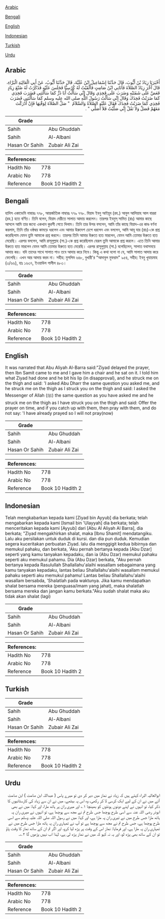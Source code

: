 [Arabic](#arabic)

[Bengali](#bengali)

[English](#english)

[Indonesian](#indonesian)

[Turkish](#turkish)

[Urdu](#urdu)

## Arabic


<div dir="rtl" lang="ar" style={{fontSize:'larger',backgroundColor:'#f8f9fa',padding:20}}>
أَخْبَرَنَا زِيَادُ بْنُ أَيُّوبَ، قَالَ حَدَّثَنَا إِسْمَاعِيلُ ابْنُ عُلَيَّةَ، قَالَ حَدَّثَنَا أَيُّوبُ، عَنْ أَبِي الْعَالِيَةِ الْبَرَّاءِ، قَالَ أَخَّرَ زِيَادٌ الصَّلاَةَ فَأَتَانِي ابْنُ صَامِتٍ فَأَلْقَيْتُ لَهُ كُرْسِيًّا فَجَلَسَ عَلَيْهِ فَذَكَرْتُ لَهُ صُنْعَ زِيَادٍ فَعَضَّ عَلَى شَفَتَيْهِ وَضَرَبَ عَلَى فَخِذِي وَقَالَ إِنِّي سَأَلْتُ أَبَا ذَرٍّ كَمَا سَأَلْتَنِي فَضَرَبَ فَخِذِي كَمَا ضَرَبْتُ فَخِذَكَ وَقَالَ إِنِّي سَأَلْتُ رَسُولَ اللَّهِ صلى الله عليه وسلم كَمَا سَأَلْتَنِي فَضَرَبَ فَخِذِي كَمَا ضَرَبْتُ فَخِذَكَ فَقَالَ عَلَيْهِ الصَّلاَةُ وَالسَّلاَمُ ‏ "‏ صَلِّ الصَّلاَةَ لِوَقْتِهَا فَإِنْ أَدْرَكْتَ مَعَهُمْ فَصَلِّ وَلاَ تَقُلْ إِنِّي صَلَّيْتُ فَلاَ أُصَلِّي ‏"‏ ‏.‏
</div>
<div style={{backgroundColor:'#f8f9fa',padding:20, marginBottom: 10}}><table> <thead> <tr> <th>Grade</th> <th></th> </tr> </thead> <tbody> <tr><td>Sahih</td><td>Abu Ghuddah</td></tr><tr><td>Sahih</td><td>Al-Albani</td></tr><tr><td>Hasan Or Sahih</td><td>Zubair Ali Zai</td></tr></tbody></table><table> <thead> <tr> <th>References:</th> <th></th> </tr> </thead> <tbody><tr><td>Hadith No</td><td>778</td></tr><tr><td>Arabic No</td><td>778</td></tr><tr><td>Reference</td><td>Book 10 Hadith 2</td></tr></tbody></table></div>

## Bengali


<div dir="ltr" lang="bn" style={{fontSize:'larger',backgroundColor:'#f8f9fa',padding:20}}>
হাদিস একাডেমি নাম্বারঃ ৭৭৮, আন্তর্জাতিক নাম্বারঃ ৭৭৯ ৭৭৮. যিয়াদ ইবনু আইয়ূব (রহ.) আবুল আলিয়াহ আল বাররা (রহ.) হতে বর্ণিত। তিনি বলেন, যিয়াদ দেরীতে সালাত আদায় করলেন। তারপর ইবনুস্ সামিত (রাঃ) আমার কাছে আসলে আমি তার জন্যে একখান কুরসী পেতে দিলাম। তিনি তার উপর বসলেন, আমি তাঁর কাছে যিয়াদ-এর কাণ্ড বর্ণনা করলাম, তিনি তাঁর ওষ্ঠদ্বয় কামড়ে ধরলেন এবং আমার উরুদেশ চেপে ধরলেন এবং বললেন, আমি আবূ যার (রাঃ)-কে প্রশ্ন করেছিলাম যেমন তুমি আমাকে প্রশ্ন করলে। তারপর তিনি আমার উরুতে হাত মারলেন, যেমন আমি তোমার উরুতে হাত মেরেছি। এরপর বললেন, আমি রাসূলুল্লাহ (সা.)-কে প্রশ্ন করেছিলাম যেরূপ তুমি আমাকে প্রশ্ন করলে। এতে তিনি আমার উরুতে হাত মারলেন যেমন আমি তোমার উরুতে হাত মেরেছি। এরপর রাসূলুল্লাহ (সা.) বলেছিলেন, সালাত যথাসময়ে আদায় কর। যদি তাদের সাথে সালাত পাও তবে আদায় করে নিবে। কিন্তু এ কথা বলো না যে, আমি সালাত আদায় করে ফেলেছি। এখন আর আদায় করব না। সহীহ: মুসলিম ৬৪৮, বুখারী'র “আদাবুল মুফরাদ" ৯৫৪, সহীহ: ইবনু খুযায়মাহ (৩/৬৬), হাঃ ১৬৩৭, ইওয়াউল গালীল ৪৮৩।
</div>
<div style={{backgroundColor:'#f8f9fa',padding:20, marginBottom: 10}}><table> <thead> <tr> <th>Grade</th> <th></th> </tr> </thead> <tbody> <tr><td>Sahih</td><td>Abu Ghuddah</td></tr><tr><td>Sahih</td><td>Al-Albani</td></tr><tr><td>Hasan Or Sahih</td><td>Zubair Ali Zai</td></tr></tbody></table><table> <thead> <tr> <th>References:</th> <th></th> </tr> </thead> <tbody><tr><td>Hadith No</td><td>778</td></tr><tr><td>Arabic No</td><td>778</td></tr><tr><td>Reference</td><td>Book 10 Hadith 2</td></tr></tbody></table></div>

## English


<div dir="ltr" lang="en" style={{fontSize:'larger',backgroundColor:'#f8f9fa',padding:20}}>
It was narrated that Abu Aliyah Al-Barra said:"Ziyad delayed the prayer, then Ibn Samit came to me and I gave him a chair and he sat on it. I told him what Ziyad had done and he bit his lip (in disapproval), and he struck me on the thigh and said: 'I asked Abu Dharr the same question you asked me, and he struck me on the thigh as I struck you on the thigh and said: I asked the Messenger of Allah (ﷺ) the same question as you have asked me and he struck me on the thigh as I have struck you on the thigh and said: Offer the prayer on time, and if you catch up with them, then pray with them, and do not say: 'I have already prayed so I will not pray(now)
</div>
<div style={{backgroundColor:'#f8f9fa',padding:20, marginBottom: 10}}><table> <thead> <tr> <th>Grade</th> <th></th> </tr> </thead> <tbody> <tr><td>Sahih</td><td>Abu Ghuddah</td></tr><tr><td>Sahih</td><td>Al-Albani</td></tr><tr><td>Hasan Or Sahih</td><td>Zubair Ali Zai</td></tr></tbody></table><table> <thead> <tr> <th>References:</th> <th></th> </tr> </thead> <tbody><tr><td>Hadith No</td><td>778</td></tr><tr><td>Arabic No</td><td>778</td></tr><tr><td>Reference</td><td>Book 10 Hadith 2</td></tr></tbody></table></div>

## Indonesian


<div dir="ltr" lang="id" style={{fontSize:'larger',backgroundColor:'#f8f9fa',padding:20}}>
Telah mengkabarkan kepada kami [Ziyad bin Ayyub] dia berkata; telah mengabarkan kepada kami [Ismail bin 'Ulayyah] dia berkata; telah menceritakan kepada kami [Ayyub] dari [Abu Al Aliyah Al Barra], dia berkata; "Ziyad mengakhirkan shalat, maka [Ibnu Shamit] mendatangiku. Lalu aku persilakan untuk duduk di kursi. dan dia pun duduk. Kemudian segera kuceritakan perbuatan Ziyad. lalu dia menggigit kedua bibirnya dan memukul pahaku, dan berkata, 'Aku pernah bertanya kepada [Abu Dzar] seperti yang kamu tanyakan kepadaku, dan ia (Abu Dzar) memukul pahaku seperti aku memukul pahamu. Dia (Abu Dzar) berkata, "Aku pernah bertanya kepada Rasulullah Shallallahu'alaihi wasallam sebagaimana yang kamu tanyakan kepadaku, lantas beliau Shallallahu'alaihi wasallam memukul pahaku seperti aku memukul pahamu! Lantas beliau Shallallahu'alaihi wasallam bersabda, 'Shalatlah pada waktunya. Jika kamu mendapatkan shalat bersama mereka (penguasa/imam yang jahat), maka shalatlah bersama mereka dan jangan kamu berkata."Aku sudah shalat maka aku tidak akan shalat (lagi)
</div>
<div style={{backgroundColor:'#f8f9fa',padding:20, marginBottom: 10}}><table> <thead> <tr> <th>Grade</th> <th></th> </tr> </thead> <tbody> <tr><td>Sahih</td><td>Abu Ghuddah</td></tr><tr><td>Sahih</td><td>Al-Albani</td></tr><tr><td>Hasan Or Sahih</td><td>Zubair Ali Zai</td></tr></tbody></table><table> <thead> <tr> <th>References:</th> <th></th> </tr> </thead> <tbody><tr><td>Hadith No</td><td>778</td></tr><tr><td>Arabic No</td><td>778</td></tr><tr><td>Reference</td><td>Book 10 Hadith 2</td></tr></tbody></table></div>

## Turkish


<div dir="ltr" lang="tr" style={{fontSize:'larger',backgroundColor:'#f8f9fa',padding:20}}>

</div>
<div style={{backgroundColor:'#f8f9fa',padding:20, marginBottom: 10}}><table> <thead> <tr> <th>Grade</th> <th></th> </tr> </thead> <tbody> <tr><td>Sahih</td><td>Abu Ghuddah</td></tr><tr><td>Sahih</td><td>Al-Albani</td></tr><tr><td>Hasan Or Sahih</td><td>Zubair Ali Zai</td></tr></tbody></table><table> <thead> <tr> <th>References:</th> <th></th> </tr> </thead> <tbody><tr><td>Hadith No</td><td>778</td></tr><tr><td>Arabic No</td><td>778</td></tr><tr><td>Reference</td><td>Book 10 Hadith 2</td></tr></tbody></table></div>

## Urdu


<div dir="rtl" lang="ur" style={{fontSize:'larger',backgroundColor:'#f8f9fa',padding:20}}>
ابوالعالیہ البراء کہتے ہیں کہ زیاد نے نماز میں دیر کر دی تو میرے پاس ( عبداللہ ابن صامت ) ابن صامت آئے میں نے ان کے لیے ایک کرسی لا کر رکھی، وہ اس پہ بیٹھے، میں نے ان سے زیاد کی کارستانیوں کا ذکر کیا، تو انہوں نے اپنے دونوں ہونٹوں کو بھینچا ۱؎ اور میری ران پر ہاتھ مارا، اور کہا: میں نے بھی ابوذر رضی اللہ عنہ سے اسی طرح پوچھا جس طرح تم نے مجھ سے پوچھا ہے، تو انہوں نے میری ران پہ ہاتھ مارا جس طرح میں نے تیری ران پہ مارا ہے، اور کہا: میں نے رسول اللہ صلی اللہ علیہ وسلم سے اسی طرح پوچھا ہے، جس طرح تم نے مجھ سے پوچھا ہے تو آپ نے تمہاری ران پہ ہاتھ مارا جس طرح میں نے تمہاری ران پہ مارا ہے، اور فرمایا: نماز اس کے وقت پر پڑھ لیا کرو، اور اگر تم ان کے ساتھ نماز کا وقت پاؤ تو ان کے ساتھ بھی پڑھ لو، اور یہ نہ کہو کہ میں نے نماز پڑھ لی ہے، لہٰذا اب نہیں پڑھوں گا ۲؎۔
</div>
<div style={{backgroundColor:'#f8f9fa',padding:20, marginBottom: 10}}><table> <thead> <tr> <th>Grade</th> <th></th> </tr> </thead> <tbody> <tr><td>Sahih</td><td>Abu Ghuddah</td></tr><tr><td>Sahih</td><td>Al-Albani</td></tr><tr><td>Hasan Or Sahih</td><td>Zubair Ali Zai</td></tr></tbody></table><table> <thead> <tr> <th>References:</th> <th></th> </tr> </thead> <tbody><tr><td>Hadith No</td><td>778</td></tr><tr><td>Arabic No</td><td>778</td></tr><tr><td>Reference</td><td>Book 10 Hadith 2</td></tr></tbody></table></div>